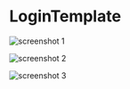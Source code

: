 # LoginTemplate

![screenshot 1](https://github.com/hrtrux/foodbuddy/blob/master/Android%20Studio/foodbuddy_login_register_forgotpassword/screenshot/Screenshot_1590481637.png)

![screenshot 2](https://github.com/qureshiayaz29/LoginTemplate/blob/master/screenshot/Screenshot_2.png)

![screenshot 3](https://github.com/qureshiayaz29/LoginTemplate/blob/master/screenshot/Screenshot_3.png)
